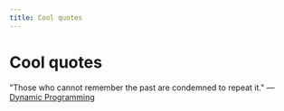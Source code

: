 ```yaml
---
title: Cool quotes
---
```

# Cool quotes

"Those who cannot remember the past are condemned to repeat it." — [Dynamic Programming](https://medium.com/@rsinghal757/kadanes-algorithm-dynamic-programming-how-and-why-does-it-work-3fd8849ed73d)